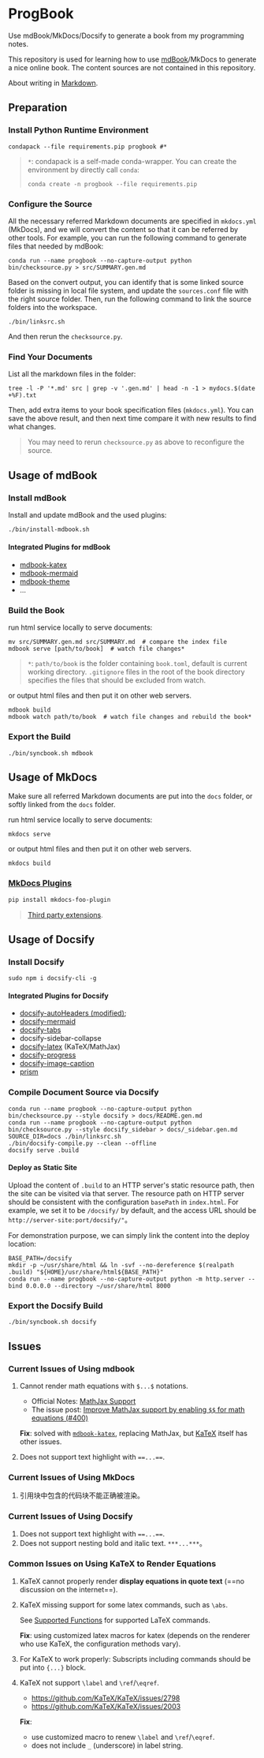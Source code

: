 # ProgBook

Use mdBook/MkDocs/Docsify to generate a book from my programming notes.

This repository is used for learning how to use [mdBook](https://github.com/rust-lang/mdBook)/MkDocs to generate a nice online book.
The content sources are not contained in this repository.

About writing in [Markdown](https://www.markdownguide.org/).

## Preparation

### Install Python Runtime Environment

```shell
condapack --file requirements.pip progbook #*
```

> `*`: condapack is a self-made conda-wrapper. You can create the environment by directly
> call `conda`:
>
> ```shell
> conda create -n progbook --file requirements.pip
> ```

### Configure the Source

All the necessary referred Markdown documents are specified in `mkdocs.yml` (MkDocs), and we
will convert the content so that it can be referred by other tools.
For example, you can run the following command to generate files that needed by mdBook:

```shell
conda run --name progbook --no-capture-output python bin/checksource.py > src/SUMMARY.gen.md
```

Based on the convert output, you can identify that is some linked source folder is missing in
local file system, and update the `sources.conf` file with the right source folder.
Then, run the following command to link the source folders into the workspace.

```shell
./bin/linksrc.sh
```

And then rerun the `checksource.py`.

### Find Your Documents

List all the markdown files in the folder:

```shell
tree -l -P '*.md' src | grep -v '.gen.md' | head -n -1 > mydocs.$(date +%F).txt
```

Then, add extra items to your book specification files (`mkdocs.yml`).
You can save the above result, and then next time compare it with new results to find what changes.

> You may need to rerun `checksource.py` as above to reconfigure the source.

## Usage of mdBook

### Install mdBook

Install and update mdBook and the used plugins:

```bash
./bin/install-mdbook.sh
```

#### Integrated Plugins for mdBook

- [mdbook-katex](https://github.com/lzanini/mdbook-katex)
- [mdbook-mermaid](https://github.com/badboy/mdbook-mermaid)
- [mdbook-theme](https://github.com/zjp-CN/mdbook-theme)
- ...

### Build the Book

run html service locally to serve documents:

```shell
mv src/SUMMARY.gen.md src/SUMMARY.md  # compare the index file
mdbook serve [path/to/book]  # watch file changes*
```

> `*`: `path/to/book` is the folder containing `book.toml`, default is current working
> directory. `.gitignore` files in the root of the book directory specifies the files
> that should be excluded from watch.

or output html files and then put it on other web servers.

```shell
mdbook build
mdbook watch path/to/book  # watch file changes and rebuild the book*
```

### Export the Build

```shell
./bin/syncbook.sh mdbook
```

## Usage of MkDocs

Make sure all referred Markdown documents are put into the `docs` folder, or softly linked from the `docs` folder.

run html service locally to serve documents:

```shell
mkdocs serve
```

or output html files and then put it on other web servers.

```shell
mkdocs build
```

### [MkDocs Plugins](https://github.com/mkdocs/mkdocs/wiki/MkDocs-Plugins#navigation--page-building)

```bash
pip install mkdocs-foo-plugin
```

> [Third party extensions](https://github.com/Python-Markdown/markdown/wiki/Third-Party-Extensions).

## Usage of Docsify

### Install Docsify

```shell
sudo npm i docsify-cli -g
```

#### Integrated Plugins for Docsify

- [docsify-autoHeaders (modified)](https://github.com/garylavayou/docsify-autoHeaders/tree/level-range-auto-number);
- [docsify-mermaid](https://github.com/Leward/mermaid-docsify)
- [docsify-tabs](https://jhildenbiddle.github.io/docsify-tabs/)
- docsify-sidebar-collapse
- [docsify-latex](https://scruel.github.io/docsify-latex/#/) (KaTeX/MathJax)
- [docsify-progress](https://github.com/HerbertHe/docsify-progress)
- [docsify-image-caption](https://h-hg.github.io/docsify-image-caption/#/)
- [prism](https://docsify.js.org/#/language-highlight)

### Compile Document Source via Docsify

```shell
conda run --name progbook --no-capture-output python bin/checksource.py --style docsify > docs/README.gen.md
conda run --name progbook --no-capture-output python bin/checksource.py --style docsify_sidebar > docs/_sidebar.gen.md
SOURCE_DIR=docs ./bin/linksrc.sh
./bin/docsify-compile.py --clean --offline
docsify serve .build
```

#### Deploy as Static Site

Upload the content of `.build` to an HTTP server's static resource path, then the site can be visited via that server.
The resource path on HTTP server should be consistent with the configuration `basePath` in `index.html`.
For example, we set it to be `/docsify/` by default, and the access URL should be `http://server-site:port/docsify/"`。

For demonstration purpose, we can simply link the content into the deploy location:

```shell
BASE_PATH=/docsify
mkdir -p ~/usr/share/html && ln -svf --no-dereference $(realpath .build) "${HOME}/usr/share/html${BASE_PATH}"
conda run --name progbook --no-capture-output python -m http.server --bind 0.0.0.0 --directory ~/usr/share/html 8000
```

### Export the Docsify Build

```shell
./bin/syncbook.sh docsify
```

## Issues

### Current Issues of Using mdbook

1. Cannot render math equations with `$...$` notations.

   - Official Notes: [MathJax Support](https://rust-lang.github.io/mdBook/format/mathjax.html)
   - The issue post: [Improve MathJax support by enabling `$$` for math equations (#400)](https://github.com/rust-lang/mdBook/issues/400)

   **Fix**: solved with [`mdbook-katex`](https://github.com/lzanini/mdbook-katex),
   replacing MathJax, but [KaTeX](#common-issues-on-using-katex-to-render-equations) itself has other issues.

1. Does not support text highlight with `==...==`.

### Current Issues of Using MkDocs

1. 引用块中包含的代码块不能正确被渲染。

### Current Issues of Using Docsify

1. Does not support text highlight with `==...==`.
1. Does not support nesting bold and italic text. `***...***`。

### Common Issues on Using KaTeX to Render Equations

1. KaTeX cannot properly render **display equations in quote text** (==no discussion on the internet==).

1. KaTeX missing support for some latex commands, such as `\abs`.

   See [Supported Functions](https://katex.org/docs/supported) for
   supported LaTeX commands.

   **Fix**: using customized latex macros for katex (depends on the renderer who use
   KaTeX, the configuration methods vary).

1. For KaTeX to work properly: Subscripts including commands should be put into `{...}` block.

1. KaTeX not support `\label` and `\ref`/`\eqref`.
   - <https://github.com/KaTeX/KaTeX/issues/2798>
   - <https://github.com/KaTeX/KaTeX/issues/2003>
  
   **Fix**:
   - use customized macro to renew  `\label` and `\ref`/`\eqref`.
   - does not include `_` (underscore) in label string.
